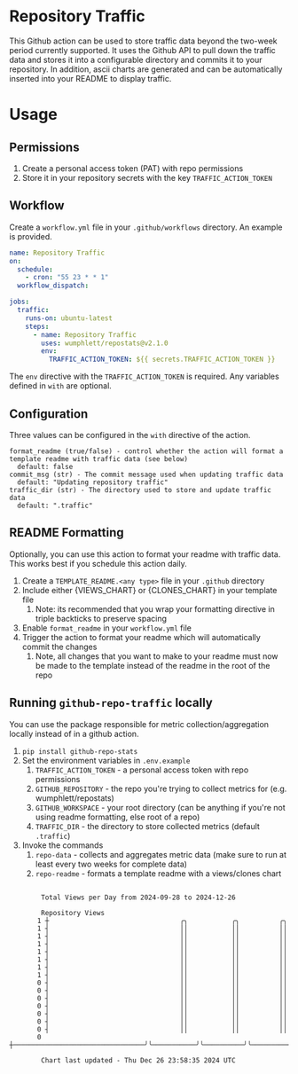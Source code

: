 # Repository Traffic

This Github action can be used to store traffic data beyond the two-week period currently supported.
It uses the Github API to pull down the traffic data and stores it into a configurable directory and commits it to your 
repository. In addition, ascii charts are generated and can be automatically inserted into your README to display traffic.

# Usage
## Permissions
1. Create a personal access token (PAT) with repo permissions
2. Store it in your repository secrets with the key `TRAFFIC_ACTION_TOKEN`

## Workflow
Create a `workflow.yml` file in your `.github/workflows` directory. An example is provided.

```yaml
name: Repository Traffic
on:
  schedule:
    - cron: "55 23 * * 1"
  workflow_dispatch:

jobs:
  traffic:
    runs-on: ubuntu-latest
    steps:
      - name: Repository Traffic
        uses: wumphlett/repostats@v2.1.0
        env:
          TRAFFIC_ACTION_TOKEN: ${{ secrets.TRAFFIC_ACTION_TOKEN }}
```
The `env` directive with the `TRAFFIC_ACTION_TOKEN` is required. Any variables defined in `with` are optional.

## Configuration
Three values can be configured in the `with` directive of the action.
```
format_readme (true/false) - control whether the action will format a template readme with traffic data (see below)
  default: false
commit_msg (str) - The commit message used when updating traffic data
  default: "Updating repository traffic"
traffic_dir (str) - The directory used to store and update traffic data
  default: ".traffic"
```

## README Formatting
Optionally, you can use this action to format your readme with traffic data. This works best if you schedule this action
daily.

1. Create a `TEMPLATE_README.<any type>` file in your `.github` directory
2. Include either {VIEWS_CHART} or {CLONES_CHART} in your template file
   1. Note: its recommended that you wrap your formatting directive in triple backticks to preserve spacing
3. Enable `format_readme` in your `workflow.yml` file
4. Trigger the action to format your readme which will automatically commit the changes
   1. Note, all changes that you want to make to your readme must now be made to the template instead of the readme in the root of the repo

## Running `github-repo-traffic` locally
You can use the package responsible for metric collection/aggregation locally instead of in a github action.

1. `pip install github-repo-stats`
2. Set the environment variables in `.env.example`
   1. `TRAFFIC_ACTION_TOKEN` - a personal access token with repo permissions
   2. `GITHUB_REPOSITORY` - the repo you're trying to collect metrics for (e.g. wumphlett/repostats)
   3. `GITHUB_WORKSPACE` - your root directory (can be anything if you're not using readme formatting, else root of a repo)
   4. `TRAFFIC_DIR` - the directory to store collected metrics (default `.traffic`)
3. Invoke the commands
   1. `repo-data` - collects and aggregates metric data (make sure to run at least every two weeks for complete data)
   2. `repo-readme` - formats a template readme with a views/clones chart

```

        Total Views per Day from 2024-09-28 to 2024-12-26

        Repository Views
       1 ┼                                 ╭╮           ╭╮          ╭╮
       1 ┤                                 ││           ││          ││
       1 ┤                                 ││           ││          ││
       1 ┤                                 ││           ││          ││
       1 ┤                                 ││           ││          ││
       1 ┤                                 ││           ││          ││
       1 ┤                                 ││           ││          ││
       1 ┤                                 ││           ││          ││
       0 ┤                                 ││           ││          ││
       0 ┤                                 ││           ││          ││
       0 ┤                                 ││           ││          ││
       0 ┤                                 ││           ││          ││
       0 ┤                                 ││           ││          ││
       0 ┤                                 ││           ││          ││
       0 ┤                                 ││           ││          ││
       0 ┼─────────────────────────────────╯╰───────────╯╰──────────╯╰─────────────────────────────

        Chart last updated - Thu Dec 26 23:58:35 2024 UTC
        
```
